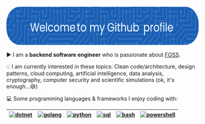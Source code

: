 <div align="center">
  
[<img src="./github-header-image.png" alt="header" height = 100 width = 700 />](https://dotnet.microsoft.com/en-us/)

</div>

▶ I am a **backend software engineer** who is passionate about [FOSS](https://en.wikipedia.org/wiki/Free_and_open-source_software). 
  
💡 I am currently interested in these topics: Clean code/architecture, design patterns, cloud computing, artificial intelligence, data analysis, cryptography, computer security and scientific simulations (ok, it's enough...😅)

💻 Some programming languages & frameworks I enjoy coding with:  
  
<div align="center">
 
| [<img src="https://upload.wikimedia.org/wikipedia/commons/7/7d/Microsoft_.NET_logo.svg" alt="dotnet" height = 50 width = 50 />](https://dotnet.microsoft.com/en-us/) | [<img src="https://upload.wikimedia.org/wikipedia/commons/0/05/Go_Logo_Blue.svg" alt="golang" height = 50 width = 50 />](https://go.dev/) | [<img src="https://upload.wikimedia.org/wikipedia/commons/c/c3/Python-logo-notext.svg" alt="python" height = 50 width = 50 />](https://python.org/)  | [<img src="https://upload.wikimedia.org/wikipedia/commons/8/87/Sql_data_base_with_logo.png" alt="sql" height = 50 width = 100/>](https://en.wikipedia.org/wiki/SQL)  | [<img src="https://upload.wikimedia.org/wikipedia/commons/4/4b/Bash_Logo_Colored.svg" alt="bash" height = 50 width = 50/>](https://en.wikipedia.org/wiki/Bash_(Unix_shell))  | [<img src="https://upload.wikimedia.org/wikipedia/commons/a/af/PowerShell_Core_6.0_icon.png" alt="powershell" height = 50 width = 50/>](https://learn.microsoft.com/en-us/powershell/) |
|---|---|---|---|---|---|

</div>


